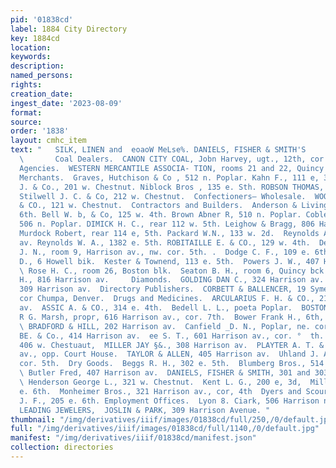 ```yaml
---
pid: '01838cd'
label: 1884 City Directory
key: 1884cd
location: 
keywords: 
description: 
named_persons: 
rights: 
creation_date: 
ingest_date: '2023-08-09'
format: 
source: 
order: '1838'
layout: cmhc_item
text: "   SILK, LINEN and  eoaoW MeLse%. DANIELS, FISHER & SMITH'S     COA  263  EMP
  \       Coal Dealers.  CANON CITY COAL, Jobn Harvey, ugt., 12th, cor. Hemlock  Collection
  Agencies.  WESTERN MERCANTILE ASSOCIA- TION, rooms 21 and 22, Quincy blk.  Commission
  Merchants.  Graves, Hutchison & Co , 512 n. Poplar. Kahn F., 111 e, 3d. Malkin W.
  J. & Co., 201 w. Chestnut. Niblock Bros , 135 e. Sth. ROBSON THOMAS,  126 e. 3d.
  Stilwell J. C. & Co, 212 w. Chestnut.  Confectioners— Wholesale.  WOODRUFF W. P.
  & CO., 121 w. Chestnut.  Contractors and Builders.  Anderson & Livingston, 129 e.
  6th. Bell W. b, & Co, 125 w. 4th. Brown Abner R, 510 n. Poplar. Coble & Chambers,
  506 n. Poplar. DIMICK H. C., rear 112 w. 5th. Leighow & Bragg, 806 Harrison av.
  Murdock Robert, rear 114 e, 5th. Packard W.N., 133 w. 2d.  Reynolds A., 800 Harrison
  av. Reynolds W. A., 1382 e. 5th. ROBITAILLE E. & CO., 129 w. 4th.  Dentists.  Chipley
  J. N., room 9, Harrison av., nw. cor. 5th. .  Dodge C. F., 109 e. 6th.  Fulton M.
  D., 6 Howell bik.  Kester & Townend, 113 e. 5th.  Powers J. W., 407 Harrison ay.
  \ Rose H. C., room 26, Boston blk.  Seaton B. H., room 6, Quincy bck.  Walker C.
  H., 816 Harrison av.     Diamonds.  GOLDING DAN C., 324 Harrison av. JOSLIN & PARK,
  309 Harrison av.  Directory Publishers.  CORBETT & BALLENCER, 19 Symes blk, 16th,
  cor Chumpa, Denver.  Drugs and Medicines.  ARCULARIUS F. H. & CO., 215 Harri- BOD
  av.  ASSIC A. & CO., 314 e. 4th.  Bedell L. L., poeta Poplar.  BOSTON DRUG@ STORE,
  R G. Marsh, propr, 616 Harrison av., cor. 7th.  Bower Frank H., 6th, cor Poplar.
  \ BRADFORD & HILL, 202 Harrison av.  Canfield _D. N., Poplar, ne. cor 7th. .  Hoelke
  BE. & Co., 414 Harrison av.  ee S. T., 601 Harrison av., cor. °  th.  Macke F. J.,
  406 w. Chestuaut,  MILLER JAY §&., 308 Harrison av.  PLAYTER A. T. & CO., 502 Harrison
  av., opp. Court House.  TAYLOR & ALLEN, 405 Harrison av.  Uhland J. A., Poplar,
  cor. 5th.  Dry Goods.  Beggs R. H., 302 e. 5th.  Blumberg Bros., 514 Harrison av.
  \ Butler Fred, 407 Harrison av.  DANIELS, FISHER & SMITH, 301 and 303 Harrison av.
  \ Henderson George L., 321 w. Chestnut.  Kent L. G., 200 e, 3d,  Miller H., 330
  e. 6th.  Monheimer Bros., 321 Harrison av., cor, 4th  Dyers and Scourers. Eller
  J. F., 205 e. 6th. Employment Offices.  Lyon 8. Ciark, 506 Harrison nv.     THE
  LEADING JEWELERS,  JOSLIN & PARK, 309 Harrison Avenue. "
thumbnail: "/img/derivatives/iiif/images/01838cd/full/250,/0/default.jpg"
full: "/img/derivatives/iiif/images/01838cd/full/1140,/0/default.jpg"
manifest: "/img/derivatives/iiif/01838cd/manifest.json"
collection: directories
---
```

